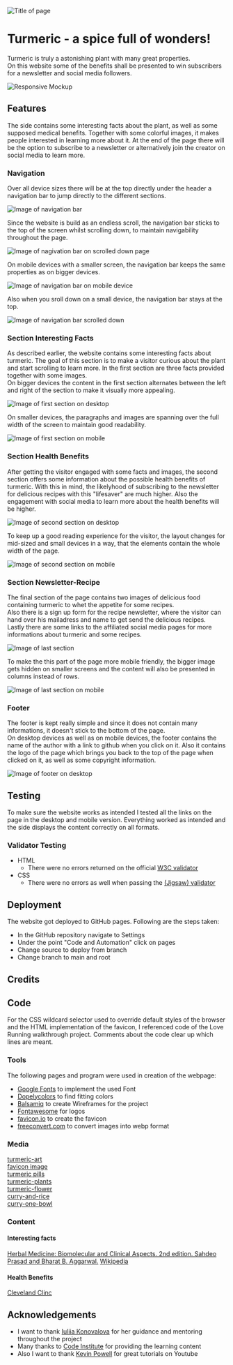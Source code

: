 ![Title of page](documentation/title-image.webp)

# Turmeric - a spice full of wonders!

Turmeric is truly a astonishing plant with many great properties.  
On this website some of the benefits shall be presented to win subscribers for a newsletter and social media followers.

![Responsive Mockup](documentation/responsive-image.webp)

## Features
The side contains some interesting facts about the plant, as well as some supposed medical benefits. Together with some colorful images, it makes people interested in learning more about it. At the end of the page there will be the option to subscribe to a newsletter or alternatively join the creator on social media to learn more.

### Navigation
Over all device sizes there will be at the top directly under the header a navigation bar to jump directly to the different sections. 

![Image of navigation bar](documentation/navigation-image.webp)

Since the website is build as an endless scroll, the navigation bar sticks to the top of the screen whilst scrolling down, to maintain navigability throughout the page.

![Image of nagivation bar on scrolled down page](documentation/sticky-navigation-image.webp)

On mobile devices with a smaller screen, the navigation bar keeps the same properties as on bigger devices.

![Image of navigation bar on mobile device](documentation/small-mobile-navigation.webp)

Also when you sroll down on a small device, the navigation bar stays at the top.

![Image of navigation bar scrolled down](documentation/small-mobile-sticky-navigation.webp)

### Section Interesting Facts

As described earlier, the website contains some interesting facts about turmeric. The goal of this section is to make a visitor curious about the plant and start scrolling to learn more. In the first section are three facts provided together with some images.  
On bigger devices the content in the first section alternates between the left and right of the section to make it visually more appealing.

![Image of first section on desktop](documentation/section-facts.webp)

On smaller devices, the paragraphs and images are spanning over the full width of the screen to maintain good readability.

![Image of first section on mobile](documentation/section-facts-mobile.webp)

### Section Health Benefits

After getting the visitor engaged with some facts and images, the second section offers some information about the possible health benefits of turmeric. With this in mind, the likelyhood of subscribing to the newsletter for delicious recipes with this "lifesaver" are much higher. Also the engagement with social media to learn more about the health benefits will be higher. 

![Image of second section on desktop](documentation/section-benefits.webp)

To keep up a good reading experience for the visitor, the layout changes for mid-sized and small devices in a way, that the elements contain the whole width of the page. 

![Image of second section on mobile](documentation/section-benefits-mobile.webp)

### Section Newsletter-Recipe

The final section of the page contains two images of delicious food containing turmeric to whet the appetite for some recipes.  
Also there is a sign up form for the recipe newsletter, where the visitor can hand over his mailadress and name to get send the delicious recipes.  
Lastly there are some links to the affiliated social media pages for more informations about turmeric and some recipes.

![Image of last section](documentation/section-newsletter.webp)

To make the this part of the page more mobile friendly, the bigger image gets hidden on smaller screens and the content will also be presented in columns instead of rows.

![Image of last section on mobile](documentation/section-newsletter-mobile.webp)

### Footer
The footer is kept really simple and since it does not contain many informations, it doesn't stick to the bottom of the page.  
On desktop devices as well as on mobile devices, the footer contains the name of the author with a link to github when you click on it. Also it contains the logo of the page which brings you back to the top of the page when clicked on it, as well as some copyright information.

![Image of footer on desktop](documentation/footer.webp)

## Testing
To make sure the website works as intended I tested all the links on the page in the desktop and mobile version. Everything worked as intended and the side displays the content correctly on all formats.

### Validator Testing

- HTML
    - There were no errors returned on the official [W3C validator](https://validator.w3.org/nu/?doc=https%3A%2F%2Fmrmarlonm.github.io%2Fproject-turmeric%2F)
- CSS
    - There were no errors as well when passing the [(Jigsaw) validator](https://jigsaw.w3.org/css-validator/validator?uri=https%3A%2F%2Fmrmarlonm.github.io%2Fproject-turmeric%2F%23health-benefits&profile=css3svg&usermedium=all&warning=1&vextwarning=&lang=en)

## Deployment
The website got deployed to GitHub pages. Following are the steps taken:
- In the GitHub repository navigate to Settings
- Under the point "Code and Automation" click on pages
- Change source to deploy from branch
- Change branch to main and root



## Credits

## Code

For the CSS wildcard selector used to override default styles of the browser and the HTML implementation of the favicon, I referenced code of the Love Running walkthrough project. Comments about the code clear up which lines are meant.

### Tools
The following pages and program were used in creation of the webpage:
- [Google Fonts](https://fonts.google.com/) to implement the used Font
- [Dopelycolors](https://colors.dopely.top/) to find fitting colors
- [Balsamiq](https://balsamiq.com/) to create Wireframes for the project
- [Fontawesome](https://fontawesome.com/) for logos
- [favicon.io](https://favicon.io/) to create the favicon
- [freeconvert.com](https://www.freeconvert.com/de/webp-converter) to convert images into webp format


### Media
[turmeric-art](https://pixabay.com/de/illustrations/kurkuma-w%C3%BCrzen-k%C3%BCche-komponente-8397097/)  
[favicon image](https://pixabay.com/de/vectors/kurkuma-w%C3%BCrzen-wurzel-w%C3%BCrze-gesund-2511399/)  
[turmeric pills](https://pixabay.com/de/photos/kurkuma-kurkumin-lebensmittel-3006644/)  
[turmeric-plants](https://pixabay.com/de/photos/kurkuma-bl%C3%A4tter-pflanze-laub-gr%C3%BCn-6638341/)  
[turmeric-flower](https://pixabay.com/de/photos/blume-blume-kurkuma-rosa-farbe-pink-2697872/)  
[curry-and-rice](https://pixabay.com/de/illustrations/ai-generiert-curry-indisch-w%C3%BCrzen-8036273/)  
[curry-one-bowl](https://pixabay.com/de/photos/curry-lebensmittel-gericht-mahlzeit-7249247/)  

### Content
#### Interesting facts
[Herbal Medicine: Biomolecular and Clinical Aspects. 2nd edition. Sahdeo Prasad and Bharat B. Aggarwal.](https://www.ncbi.nlm.nih.gov/books/NBK92752/#:~:text=The%20use%20of%20turmeric%20dates,Jamaica%20in%20the%20eighteenth%20century)
[Wikipedia](https://en.wikipedia.org/wiki/Turmeric)

#### Health Benefits
[Cleveland Clinc](https://health.clevelandclinic.org/turmeric-health-benefits)

## Acknowledgements

- I want to thank [Iuliia Konovalova](https://github.com/IuliiaKonovalova) for her guidance and mentoring throughout the project
- Many thanks to [Code Institute](https://codeinstitute.net/) for providing the learning content
- Also I want to thank [Kevin Powell](https://www.kevinpowell.co/) for great tutorials on Youtube